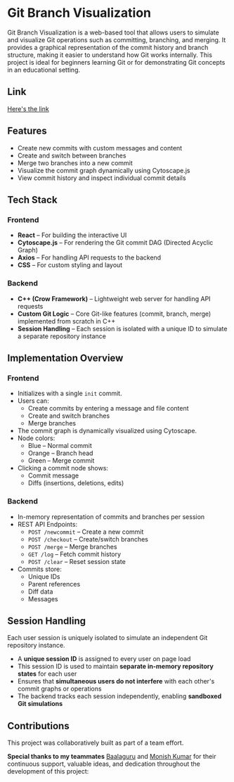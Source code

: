 # Git Branch Visualization

Git Branch Visualization is a web-based tool that allows users to simulate and visualize Git operations such as committing, branching, and merging. It provides a graphical representation of the commit history and branch structure, making it easier to understand how Git works internally. This project is ideal for beginners learning Git or for demonstrating Git concepts in an educational setting.

## Link

[Here's the link](https://git-simulator-eight.vercel.app/)

## Features

- Create new commits with custom messages and content
- Create and switch between branches
- Merge two branches into a new commit
- Visualize the commit graph dynamically using Cytoscape.js
- View commit history and inspect individual commit details

## Tech Stack

### Frontend

- **React** – For building the interactive UI
- **Cytoscape.js** – For rendering the Git commit DAG (Directed Acyclic Graph)
- **Axios** – For handling API requests to the backend
- **CSS** – For custom styling and layout

### Backend

- **C++ (Crow Framework)** – Lightweight web server for handling API requests
- **Custom Git Logic** – Core Git-like features (commit, branch, merge) implemented from scratch in C++
- **Session Handling** – Each session is isolated with a unique ID to simulate a separate repository instance

## Implementation Overview

### Frontend

- Initializes with a single `init` commit.
- Users can:
  - Create commits by entering a message and file content
  - Create and switch branches
  - Merge branches
- The commit graph is dynamically visualized using Cytoscape.
- Node colors:
  - Blue – Normal commit
  - Orange – Branch head
  - Green – Merge commit
- Clicking a commit node shows:
  - Commit message
  - Diffs (insertions, deletions, edits)

### Backend

- In-memory representation of commits and branches per session
- REST API Endpoints:
  - `POST /newcommit` – Create a new commit
  - `POST /checkout` – Create/switch branches
  - `POST /merge` – Merge branches
  - `GET /log` – Fetch commit history
  - `POST /clear` – Reset session state
- Commits store:
  - Unique IDs
  - Parent references
  - Diff data
  - Messages


## Session Handling

Each user session is uniquely isolated to simulate an independent Git repository instance.

- A **unique session ID** is assigned to every user on page load  
- This session ID is used to maintain **separate in-memory repository states** for each user  
- Ensures that **simultaneous users do not interfere** with each other's commit graphs or operations  
- The backend tracks each session independently, enabling **sandboxed Git simulations**


## Contributions

This project was collaboratively built as part of a team effort.

**Special thanks to my teammates** [Baalaguru](https://github.com/BaalaguruJ) and [Monish Kumar](https://github.com/Monishkumar-14) for their continuous support, valuable ideas, and dedication throughout the development of this project:


